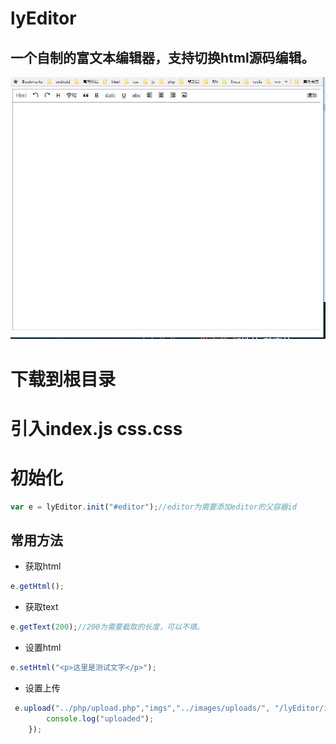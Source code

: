 lyEditor
====
一个自制的富文本编辑器，支持切换html源码编辑。
----
![image](https://github.com/VanStranger/lyEditor/blob/master/images/demo.jpg)
# 下载到根目录
# 引入index.js css.css
# 初始化
```JavaScript
var e = lyEditor.init("#editor");//editor为需要添加editor的父容器id
```
## 常用方法
* 获取html
```JavaScript
e.getHtml();
```
* 获取text
```JavaScript
e.getText(200);//200为需要截取的长度，可以不填。
```
* 设置html
```javascript
e.setHtml("<p>这里是测试文字</p>");
```
* 设置上传
```javascript
 e.upload("../php/upload.php","imgs","../images/uploads/", "/lyEditor/images/uploads/",function(){//"../upload.php"为处理上传的文件，"imgs"为上传文件name，第三个参数为上传路径相对处理上传的后台文件的路径，第四个参数为展示html展示上传文件的路径（最好是相对网站根目录),第五个参数为回调参数。
        console.log("uploaded");
    });
```
